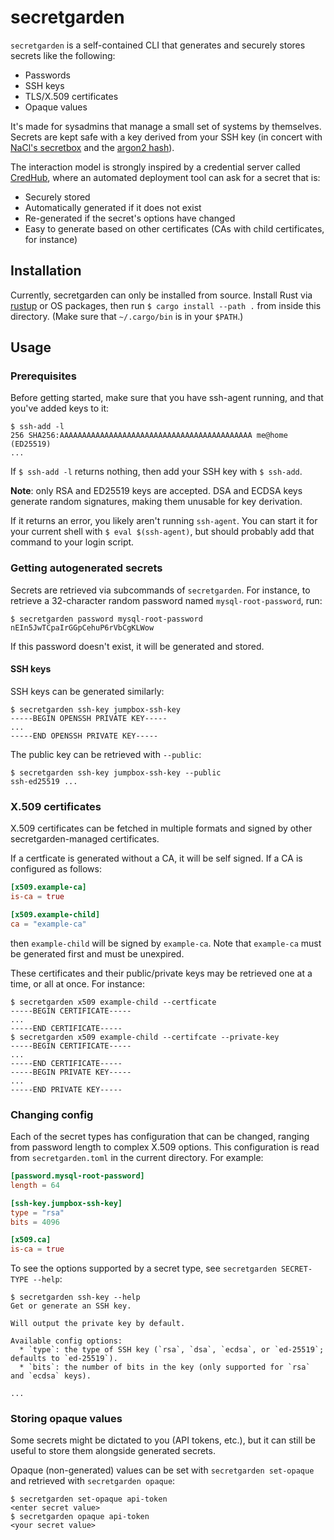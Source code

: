 # secretgarden

`secretgarden` is a self-contained CLI that generates and securely stores secrets like the following:
  - Passwords
  - SSH keys
  - TLS/X.509 certificates
  - Opaque values

It's made for sysadmins that manage a small set of systems by themselves. Secrets are kept safe
with a key derived from your SSH key (in concert with
[NaCl's secretbox](https://nacl.cr.yp.to/secretbox.html) and the [argon2 hash](https://github.com/P-H-C/phc-winner-argon2)).

The interaction model is strongly inspired by a credential server called [CredHub](https://docs.cloudfoundry.org/credhub/), where an automated deployment tool can ask for a secret that is:
  - Securely stored
  - Automatically generated if it does not exist
  - Re-generated if the secret's options have changed
  - Easy to generate based on other certificates (CAs with child certificates, for instance)

## Installation

Currently, secretgarden can only be installed from source. Install Rust via [rustup](rustup.rs) or
OS packages, then run `$ cargo install --path .` from inside this directory. (Make sure that `~/.cargo/bin` is in your `$PATH`.)

## Usage

### Prerequisites

Before getting started, make sure that you have ssh-agent running, and that you've added keys to it:

```
$ ssh-add -l
256 SHA256:AAAAAAAAAAAAAAAAAAAAAAAAAAAAAAAAAAAAAAAAAAA me@home (ED25519)
...
```

If `$ ssh-add -l` returns nothing, then add your SSH key with `$ ssh-add`.

**Note**: only RSA and ED25519 keys are accepted. DSA and ECDSA keys generate random signatures,
making them unusable for key derivation.

If it returns an error, you likely aren't running `ssh-agent`. You can start it for your current
shell with `$ eval $(ssh-agent)`, but should probably add that command to your login script. 

### Getting autogenerated secrets

Secrets are retrieved via subcommands of `secretgarden`. For instance, to retrieve a 32-character
random password named `mysql-root-password`, run:

```shell
$ secretgarden password mysql-root-password
nEIn5JwTCpaIrGGpCehuP6rVbCgKLWow
```

If this password doesn't exist, it will be generated and stored.

#### SSH keys

SSH keys can be generated similarly:

```shell
$ secretgarden ssh-key jumpbox-ssh-key
-----BEGIN OPENSSH PRIVATE KEY-----
...
-----END OPENSSH PRIVATE KEY-----
```

The public key can be retrieved with `--public`:

```shell
$ secretgarden ssh-key jumpbox-ssh-key --public
ssh-ed25519 ...
```

### X.509 certificates

X.509 certificates can be fetched in multiple formats and signed by other secretgarden-managed
certificates.

If a certficate is generated without a CA, it will be self signed. If a CA is configured as
follows:

```toml
[x509.example-ca]
is-ca = true

[x509.example-child]
ca = "example-ca"
```

then `example-child` will be signed by `example-ca`. Note that `example-ca` must be generated first
and must be unexpired. 

These certificates and their public/private keys may be retrieved one at a time, or all at once. For
instance:

```shell
$ secretgarden x509 example-child --certficate
-----BEGIN CERTIFICATE-----
...
-----END CERTIFICATE-----
$ secretgarden x509 example-child --certifcate --private-key
-----BEGIN CERTIFICATE-----
...
-----END CERTIFICATE-----
-----BEGIN PRIVATE KEY-----
...
-----END PRIVATE KEY-----
```

### Changing config

Each of the secret types has configuration that can be changed, ranging from password length to complex
X.509 options. This configuration is read from `secretgarden.toml` in the current directory. For
example:

```toml
[password.mysql-root-password]
length = 64

[ssh-key.jumpbox-ssh-key]
type = "rsa"
bits = 4096

[x509.ca]
is-ca = true
```

To see the options supported by a secret type, see `secretgarden SECRET-TYPE --help`:

```shell
$ secretgarden ssh-key --help
Get or generate an SSH key.

Will output the private key by default.

Available config options:
  * `type`: the type of SSH key (`rsa`, `dsa`, `ecdsa`, or `ed-25519`; defaults to `ed-25519`).
  * `bits`: the number of bits in the key (only supported for `rsa` and `ecdsa` keys).

...
```

### Storing opaque values

Some secrets might be dictated to you (API tokens, etc.), but it can still be useful to store them
alongside generated secrets.

Opaque (non-generated) values can be set with `secretgarden set-opaque` and retrieved with `secretgarden
opaque`:

```shell
$ secretgarden set-opaque api-token
<enter secret value>
$ secretgarden opaque api-token
<your secret value>
```
